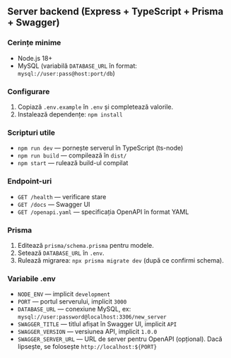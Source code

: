 ## Server backend (Express + TypeScript + Prisma + Swagger)

### Cerințe minime
- Node.js 18+
- MySQL (variabilă `DATABASE_URL` în format: `mysql://user:pass@host:port/db`)

### Configurare
1. Copiază `.env.example` în `.env` și completează valorile.
2. Instalează dependențe: `npm install`

### Scripturi utile
- `npm run dev` — pornește serverul în TypeScript (ts-node)
- `npm run build` — compilează în `dist/`
- `npm start` — rulează build-ul compilat

### Endpoint-uri
- `GET /health` — verificare stare
- `GET /docs` — Swagger UI
- `GET /openapi.yaml` — specificația OpenAPI în format YAML

### Prisma
1. Editează `prisma/schema.prisma` pentru modele.
2. Setează `DATABASE_URL` în `.env`.
3. Rulează migrarea: `npx prisma migrate dev` (după ce confirmi schema).

### Variabile .env
- `NODE_ENV` — implicit `development`
- `PORT` — portul serverului, implicit `3000`
- `DATABASE_URL` — conexiune MySQL, ex: `mysql://user:password@localhost:3306/new_server`
- `SWAGGER_TITLE` — titlul afișat în Swagger UI, implicit `API`
- `SWAGGER_VERSION` — versiunea API, implicit `1.0.0`
- `SWAGGER_SERVER_URL` — URL de server pentru OpenAPI (opțional). Dacă lipsește, se folosește `http://localhost:${PORT}`


